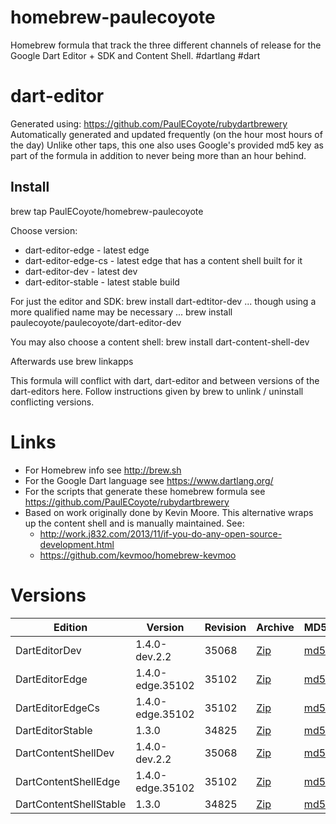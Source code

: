 homebrew-paulecoyote
====================

Homebrew formula that track the three different channels of release for the Google Dart Editor + SDK and Content Shell.  #dartlang #dart

dart-editor
===========

Generated using: https://github.com/PaulECoyote/rubydartbrewery
Automatically generated and updated frequently (on the hour most hours of the day)
Unlike other taps, this one also uses Google's provided md5 key as part of the formula in addition to never being more than an hour behind.

Install
-------
brew tap PaulECoyote/homebrew-paulecoyote

Choose version:
* dart-editor-edge - latest edge
* dart-editor-edge-cs - latest edge that has a content shell built for it
* dart-editor-dev - latest dev
* dart-editor-stable - latest stable build

For just the editor and SDK:
brew install dart-edtitor-dev
... though using a more qualified name may be necessary ...
brew install paulecoyote/paulecoyote/dart-editor-dev

You may also choose a content shell:
brew install dart-content-shell-dev

Afterwards use 
brew linkapps

This formula will conflict with dart, dart-editor and between versions of the dart-editors here.  Follow instructions given by brew to unlink / uninstall conflicting versions.

Links
=====
* For Homebrew info see http://brew.sh
* For the Google Dart language see https://www.dartlang.org/
* For the scripts that generate these homebrew formula see https://github.com/PaulECoyote/rubydartbrewery
* Based on work originally done by Kevin Moore. This alternative wraps up the content shell and is manually maintained.  See: 
    * http://work.j832.com/2013/11/if-you-do-any-open-source-development.html
    * https://github.com/kevmoo/homebrew-kevmoo

Versions
========
| Edition | Version | Revision | Archive | MD5 | Notes |
| ------- | ------- | -------- | ------- | --- | ----- |
| DartEditorDev | 1.4.0-dev.2.2 | 35068 | [Zip](http://storage.googleapis.com/dart-archive/channels/dev/release/35068/editor/darteditor-macos-x64.zip) | [md5](http://storage.googleapis.com/dart-archive/channels/dev/release/35068/editor/darteditor-macos-x64.zip.md5sum) | [Changes](http://storage.googleapis.com/dart-archive/channels/dev/release/latest/changelog.html) |
| DartEditorEdge | 1.4.0-edge.35102 | 35102 | [Zip](http://storage.googleapis.com/dart-archive/channels/be/raw/35102/editor/darteditor-macos-x64.zip) | [md5](http://storage.googleapis.com/dart-archive/channels/be/raw/35102/editor/darteditor-macos-x64.zip.md5sum) | - |
| DartEditorEdgeCs | 1.4.0-edge.35102 | 35102 | [Zip](http://storage.googleapis.com/dart-archive/channels/be/raw/35102/editor/darteditor-macos-x64.zip) | [md5](http://storage.googleapis.com/dart-archive/channels/be/raw/35102/editor/darteditor-macos-x64.zip.md5sum) | - |
| DartEditorStable | 1.3.0 | 34825 | [Zip](http://storage.googleapis.com/dart-archive/channels/stable/release/34825/editor/darteditor-macos-x64.zip) | [md5](http://storage.googleapis.com/dart-archive/channels/stable/release/34825/editor/darteditor-macos-x64.zip.md5sum) | [Changes](http://storage.googleapis.com/dart-archive/channels/stable/release/latest/changelog.html) |
| DartContentShellDev | 1.4.0-dev.2.2 | 35068 | [Zip](http://storage.googleapis.com/dart-archive/channels/dev/release/35068/dartium/content_shell-macos-ia32-release.zip) | [md5](http://storage.googleapis.com/dart-archive/channels/dev/release/35068/dartium/content_shell-macos-ia32-release.zip.md5sum) | - |
| DartContentShellEdge | 1.4.0-edge.35102 | 35102 | [Zip](http://storage.googleapis.com/dart-archive/channels/be/raw/35102/dartium/content_shell-macos-ia32-release.zip) | [md5](http://storage.googleapis.com/dart-archive/channels/be/raw/35102/dartium/content_shell-macos-ia32-release.zip.md5sum) | - |
| DartContentShellStable | 1.3.0 | 34825 | [Zip](http://storage.googleapis.com/dart-archive/channels/stable/release/34825/dartium/content_shell-macos-ia32-release.zip) | [md5](http://storage.googleapis.com/dart-archive/channels/stable/release/34825/dartium/content_shell-macos-ia32-release.zip.md5sum) | - |

